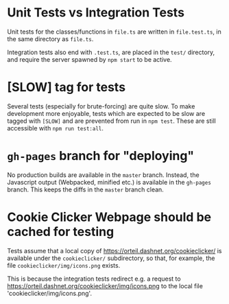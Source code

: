 Unit Tests vs Integration Tests
===============================

Unit tests for the classes/functions in `file.ts`
are written in `file.test.ts`, in the same directory as `file.ts`.

Integration tests also end with `.test.ts`,
are placed in the `test/` directory,
and require the server spawned by `npm start` to be active.


[SLOW] tag for tests
====================

Several tests
(especially for brute-forcing)
are quite slow.
To make development more enjoyable,
tests which are expected to be slow are tagged with `[SLOW]`
and are prevented from run in `npm test`.
These are still accessible with `npm run test:all`.


`gh-pages` branch for "deploying"
=================================

No production builds are available in the `master` branch.
Instead,
the Javascript output (Webpacked, minified etc.)
is available in the `gh-pages` branch.
This keeps the diffs in the `master` branch clean.


Cookie Clicker Webpage should be cached for testing
===================================================

Tests assume that a local copy of <https://orteil.dashnet.org/cookieclicker/>
is available under the `cookieclicker/` subdirectory,
so that, for example,
the file `cookieclicker/img/icons.png` exists.

This is because the integration tests redirect e.g. a request to
<https://orteil.dashnet.org/cookieclicker/img/icons.png>
to the local file 'cookieclicker/img/icons.png'.
